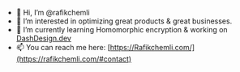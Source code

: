 - 👋 Hi, I’m @rafikchemli
- 👀 I’m interested in optimizing great products & great businesses.
- 🌱 I’m currently learning Homomorphic encryption & working on [DashDesign.dev](https://dashdesign.dev)
- 📫 You can reach me here: [https://Rafikchemli.com/](https://rafikchemli.com/#contact)
  
